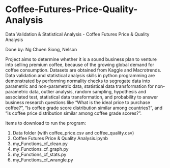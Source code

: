 # Coffee-Futures-Price-Quality-Analysis
Data Validation &amp; Statistical Analysis - Coffee Futures Price &amp; Quality Analysis

Done by: Ng Chuen Siong, Nelson

Project aims to determine whether it is a sound business plan to venture into selling premium coffee, because of the growing global demand for coffee consumption. Datasets are obtained from Kaggle and Macrotrends. Data validation and statistical analysis skills in python programming are demonstrated by performing normality checks to segregate data into parametric and non-parametric data, statistical data transformation for non-parametric data, outlier analysis, random sampling, hypothesis and associated test, statistical data transformation, and probability to answer business research questions like “What is the ideal price to purchase coffee?”, “Is coffee grade score distribution similar among countries?”, and “Is coffee price distribution similar among coffee grade scores?”.

Items to download to run the program:
1. Data folder (with coffee_price.csv and coffee_quality.csv)
2. Coffee Futures Price & Quality Analysis.ipynb
3. my_Functions_cf_clean.py
4. my_Functions_cf_graph.py
5. my_Functions_cf_stats.py
6. my_Functions_cf_wrangle.py
